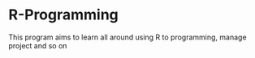 # R-Programming
This program aims to learn all around using R to programming, manage project and so on
